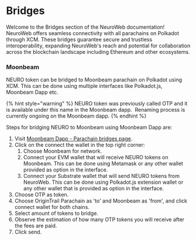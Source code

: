 # Bridges

Welcome to the Bridges section of the NeuroWeb documentation! NeuroWeb offers seamless connectivity with all parachains on Polkadot through XCM. These bridges guarantee secure and trustless interoperability, expanding NeuroWeb's reach and potential for collaboration across the blockchain landscape including Ethereum and other ecosystems.

### Moonbeam

NEURO token can be bridged to Moonbeam parachain on Polkadot using XCM. This can be done using multiple interfaces like Polkadot.js, Moonbeam Dapp etc.

{% hint style="warning" %}
NEURO token was previously called OTP and it is available under this name in the Moonbeam dapp.  Renaming process is currently ongoing on the Moonbeam dapp.
{% endhint %}

Steps for bridging NEURO to Moonbeam using Moonbeam Dapp are:

1. Visit [Moonbeam Dapp - Parachain bridges page](https://apps.moonbeam.network/moonbeam/xcm).
2. Click on the connect the wallet in the top right corner:
   1. Choose Moonbeam for network.
   2. Connect your EVM wallet that will receive NEURO tokens on Moonbeam. This can be done using Metamask or any other wallet provided as option in the interface.
   3. Connect your Substrate wallet that will send NEURO tokens from NeuroWeb. This can be done using Polkadot.js extension wallet or any other wallet that is provided as option in the interface.
3. Choose OTP as token.
4. Choose OriginTrail Parachain as 'to' and Moonbeam as 'from', and click connect wallet for both chains.
5. Select amount of tokens to bridge.&#x20;
6. Observe the estimation of how many OTP tokens you will receive after the fees are paid.
7. Click send.

